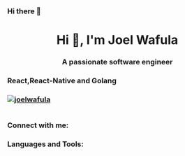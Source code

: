 ### Hi there 👋

<h1 align="center">Hi 👋, I'm Joel Wafula</h1>
<h3 align="center">A passionate software engineer</h3>
<!-- <div>
  <img src="https://user-images.githubusercontent.com/107958113/228742401-2c6a51cd-ea43-459e-adac-5a71c0a20338.png" alt="alt text" width="400px" height="300"px>
  <img src="https://user-images.githubusercontent.com/107958113/228750072-579bcde5-bf32-43d3-b44e-e87318d9c22c.png" alt="alt text" width="400px" height="300"px>
</div> -->




<h3>React,React-Native and Golang<h3>




<p align="left"> <a href="https://github.com/ryo-ma/github-profile-trophy"><img src="https://github-profile-trophy.vercel.app/?username=joelwafula" alt="joelwafula" /></a> </p>

<p align="left"> <a href="https://twitter.com/" target="blank"><img src="https://img.shields.io/twitter/follow/?logo=twitter&style=for-the-badge" alt="" /></a> </p>




<h3 align="left">Connect with me:</h3>


<h3 align="left">Languages and Tools:</h3>
